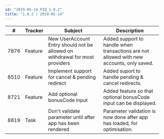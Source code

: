 ```yaml
--- 
id: "2019-05-14_PIQ_1.0.2"
title: "1.0.2 | 2019-05-14"
--- 
```



| #    | Tracker | Subject                                                                              | Description                                                                                |
|------|---------|--------------------------------------------------------------------------------------|--------------------------------------------------------------------------------------------|
| 7876 | Feature |   New   UserAccount Entry should not be allowed on withdrawal for most providers    | Added support to handle when   transactions are not allowed with new accounts, only saved. |
| 8510 | Feature |   Implement   support for cancel & pending redirect                                 | Added suport to handle pending & cancel   redirects.                                       |
| 8721 | Feature |   Add optional   bonusCode input                                                    | Added feature   so that optional bonusCode input can be displayed.                         |
| 8819 | Task    |   Don't validate   parameter until after app has been rendered                      | Parameter validation is now done after app   has loaded, for optimisation.                 |